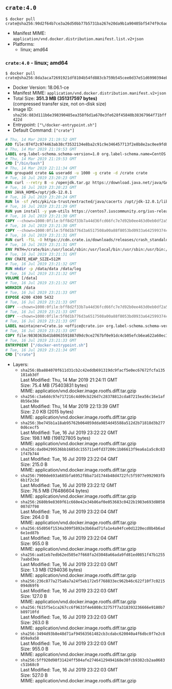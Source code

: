 ## `crate:4.0`

```console
$ docker pull crate@sha256:90d2f64b7ce3a26d50bb77b5731ba267e20da9b1a90405bf5474f9c6ad72f82c
```

-	Manifest MIME: `application/vnd.docker.distribution.manifest.list.v2+json`
-	Platforms:
	-	linux; amd64

### `crate:4.0` - linux; amd64

```console
$ docker pull crate@sha256:8da3aca72691921df8104b54fd883cb759b545cee0d37e51d6990394ebc486a8
```

-	Docker Version: 18.06.1-ce
-	Manifest MIME: `application/vnd.docker.distribution.manifest.v2+json`
-	Total Size: **351.3 MB (351317597 bytes)**  
	(compressed transfer size, not on-disk size)
-	Image ID: `sha256:883d111b6e398390485ea358f6d1a670e3fe628f45840b38367964f71bff422d`
-	Entrypoint: `["\/docker-entrypoint.sh"]`
-	Default Command: `["crate"]`

```dockerfile
# Thu, 14 Mar 2019 21:19:52 GMT
ADD file:074f2c974463ab38cf3532134e8ba2c91c9e346457713f2e8b8e2ac0ee9fd83d in / 
# Thu, 14 Mar 2019 21:19:53 GMT
LABEL org.label-schema.schema-version=1.0 org.label-schema.name=CentOS Base Image org.label-schema.vendor=CentOS org.label-schema.license=GPLv2 org.label-schema.build-date=20190305
# Thu, 14 Mar 2019 21:19:53 GMT
CMD ["/bin/bash"]
# Thu, 14 Mar 2019 22:11:34 GMT
RUN groupadd crate && useradd -u 1000 -g crate -d /crate crate
# Tue, 16 Jul 2019 23:20:23 GMT
RUN curl --retry 8 -o /openjdk.tar.gz https://download.java.net/java/GA/jdk12.0.1/69cfe15208a647278a19ef0990eea691/12/GPL/openjdk-12.0.1_linux-x64_bin.tar.gz     && echo "151eb4ec00f82e5e951126f572dc9116104c884d97f91be14ec11e85fc2dd626 */openjdk.tar.gz" | sha256sum -c -     && tar -C /opt -zxf /openjdk.tar.gz     && rm /openjdk.tar.gz
# Tue, 16 Jul 2019 23:20:23 GMT
ENV JAVA_HOME=/opt/jdk-12.0.1
# Tue, 16 Jul 2019 23:20:24 GMT
RUN ln -sf /etc/pki/ca-trust/extracted/java/cacerts /opt/jdk-12.0.1/lib/security/cacerts
# Tue, 16 Jul 2019 23:21:29 GMT
RUN yum install -y yum-utils https://centos7.iuscommunity.org/ius-release.rpm     && yum makecache     && yum install -y python36u openssl     && yum clean all     && rm -rf /var/cache/yum     && curl -fSL -O https://cdn.crate.io/downloads/releases/crate-4.0.2.tar.gz     && curl -fSL -O https://cdn.crate.io/downloads/releases/crate-4.0.2.tar.gz.asc     && export GNUPGHOME="$(mktemp -d)"     && gpg --keyserver hkp://keyserver.ubuntu.com:80 --recv-keys 90C23FC6585BC0717F8FBFC37FAAE51A06F6EAEB     && gpg --batch --verify crate-4.0.2.tar.gz.asc crate-4.0.2.tar.gz     && rm -rf "$GNUPGHOME" crate-4.0.2.tar.gz.asc     && tar -xf crate-4.0.2.tar.gz -C /crate --strip-components=1     && rm crate-4.0.2.tar.gz     && ln -sf /usr/bin/python3.6 /usr/bin/python3     && ln -sf /usr/bin/python3.6 /usr/bin/python
# Tue, 16 Jul 2019 23:21:30 GMT
COPY --chown=1000:0file:bff8d2f33b7a44d36fcd66fc7e7d92b0ee463d0eb0df2a56e42511d4f1b3e9b2 in /crate/config/crate.yml 
# Tue, 16 Jul 2019 23:21:30 GMT
COPY --chown=1000:0file:5f0d1b776d3a6517508a00a88f8053bd0933a642599374c9dff00dc3b632fd09 in /crate/config/log4j2.properties 
# Tue, 16 Jul 2019 23:21:31 GMT
RUN curl -fSL -O https://cdn.crate.io/downloads/releases/crash_standalone_0.24.2     && curl -fSL -O https://cdn.crate.io/downloads/releases/crash_standalone_0.24.2.asc     && export GNUPGHOME="$(mktemp -d)"     && gpg --keyserver hkp://keyserver.ubuntu.com:80 --recv-keys 90C23FC6585BC0717F8FBFC37FAAE51A06F6EAEB     && gpg --batch --verify crash_standalone_0.24.2.asc crash_standalone_0.24.2     && rm -rf "$GNUPGHOME" crash_standalone_0.24.2.asc     && mv crash_standalone_0.24.2 /usr/local/bin/crash     && chmod +x /usr/local/bin/crash
# Tue, 16 Jul 2019 23:21:31 GMT
ENV PATH=/crate/bin:/usr/local/sbin:/usr/local/bin:/usr/sbin:/usr/bin:/sbin:/bin
# Tue, 16 Jul 2019 23:21:31 GMT
ENV CRATE_HEAP_SIZE=512M
# Tue, 16 Jul 2019 23:21:32 GMT
RUN mkdir -p /data/data /data/log
# Tue, 16 Jul 2019 23:21:32 GMT
VOLUME [/data]
# Tue, 16 Jul 2019 23:21:32 GMT
WORKDIR /data
# Tue, 16 Jul 2019 23:21:33 GMT
EXPOSE 4200 4300 5432
# Tue, 16 Jul 2019 23:21:33 GMT
COPY --chown=1000:0file:bff8d2f33b7a44d36fcd66fc7e7d92b0ee463d0eb0df2a56e42511d4f1b3e9b2 in /crate/config/crate.yml 
# Tue, 16 Jul 2019 23:21:33 GMT
COPY --chown=1000:0file:5f0d1b776d3a6517508a00a88f8053bd0933a642599374c9dff00dc3b632fd09 in /crate/config/log4j2.properties 
# Tue, 16 Jul 2019 23:21:33 GMT
LABEL maintainer=Crate.io <office@crate.io> org.label-schema.schema-version=1.0 org.label-schema.build-date=2019-07-12T14:46:04.239017 org.label-schema.name=crate org.label-schema.description=CrateDB is a distributed SQL database handles massive amounts of machine data in real-time. org.label-schema.url=https://crate.io/products/cratedb/ org.label-schema.vcs-url=https://github.com/crate/docker-crate org.label-schema.vendor=Crate.io org.label-schema.version=4.0.2
# Tue, 16 Jul 2019 23:21:33 GMT
COPY file:9830363b41b8063591887d9dc9ce2767bf0e91dc4cb05efcb6ea622a60ec15e3 in / 
# Tue, 16 Jul 2019 23:21:33 GMT
ENTRYPOINT ["/docker-entrypoint.sh"]
# Tue, 16 Jul 2019 23:21:34 GMT
CMD ["crate"]
```

-	Layers:
	-	`sha256:8ba884070f611d31cb2c42eddb691319dc9facf5e0ec67672fcfa135181ab3df`  
		Last Modified: Thu, 14 Mar 2019 21:24:11 GMT  
		Size: 75.4 MB (75403831 bytes)  
		MIME: application/vnd.docker.image.rootfs.diff.tar.gzip
	-	`sha256:c3a6ddc97e717216c4d09cb226d7c28378812cda87215ea56c16e1af8b56e38e`  
		Last Modified: Thu, 14 Mar 2019 22:13:39 GMT  
		Size: 2.0 KB (2015 bytes)  
		MIME: application/vnd.docker.image.rootfs.diff.tar.gzip
	-	`sha256:3be745b1a18ab95762b064059dda9854d45588a512d2b71818d3b2770d6cecf5`  
		Last Modified: Tue, 16 Jul 2019 23:22:22 GMT  
		Size: 198.1 MB (198127805 bytes)  
		MIME: application/vnd.docker.image.rootfs.diff.tar.gzip
	-	`sha256:dad04299536bb1685dc155711e0fd37200c1b86613f9ea6a1a5c8c831f47b744`  
		Last Modified: Tue, 16 Jul 2019 23:22:04 GMT  
		Size: 215.0 B  
		MIME: application/vnd.docker.image.rootfs.diff.tar.gzip
	-	`sha256:7900de693a685bfa6952f8ba71d1744b48d4722fc5f5977e992903fb6b1f2c3d`  
		Last Modified: Tue, 16 Jul 2019 23:22:12 GMT  
		Size: 76.5 MB (76486604 bytes)  
		MIME: application/vnd.docker.image.rootfs.diff.tar.gzip
	-	`sha256:2680b9e8369f61c660e42e34b86af0e053683c0422b1983e693d8058007d7f98`  
		Last Modified: Tue, 16 Jul 2019 23:22:04 GMT  
		Size: 264.0 B  
		MIME: application/vnd.docker.image.rootfs.diff.tar.gzip
	-	`sha256:65d056f1534a309f5892e3b68ad71fa1e4a94fce0d1220ecd8b4b6ad6e1ed87b`  
		Last Modified: Tue, 16 Jul 2019 23:22:04 GMT  
		Size: 955.0 B  
		MIME: application/vnd.docker.image.rootfs.diff.tar.gzip
	-	`sha256:aa81eb7edb62ed505e7f668fa2d3048a66ada9fd81ed0851f47b12557aabd3ea`  
		Last Modified: Tue, 16 Jul 2019 23:22:03 GMT  
		Size: 1.3 MB (1294036 bytes)  
		MIME: application/vnd.docker.image.rootfs.diff.tar.gzip
	-	`sha256:236c877a275a8a7a24f5eb172e5f768833ec962b46c622f10f7c0215094d69f6`  
		Last Modified: Tue, 16 Jul 2019 23:22:03 GMT  
		Size: 127.0 B  
		MIME: application/vnd.docker.image.rootfs.diff.tar.gzip
	-	`sha256:f615f5e1ca267cc6f9633f4e6808c32757f7a318393236666e9180b7b89710fd`  
		Last Modified: Tue, 16 Jul 2019 23:22:03 GMT  
		Size: 263.0 B  
		MIME: application/vnd.docker.image.rootfs.diff.tar.gzip
	-	`sha256:3494d93b8e48d71af94563561482cb3cdabc620040a4f6dbc0f7e2c8859a9a58`  
		Last Modified: Tue, 16 Jul 2019 23:22:03 GMT  
		Size: 955.0 B  
		MIME: application/vnd.docker.image.rootfs.diff.tar.gzip
	-	`sha256:5ff920d98f31424ff504afe27464129494168e38fcb9382cb2aa0683c51b68c0`  
		Last Modified: Tue, 16 Jul 2019 23:22:03 GMT  
		Size: 527.0 B  
		MIME: application/vnd.docker.image.rootfs.diff.tar.gzip
